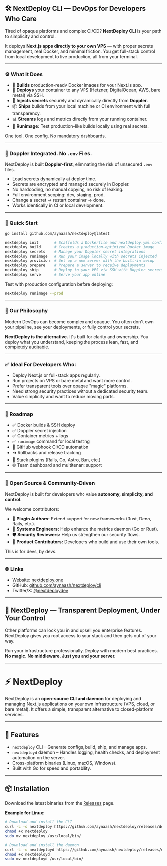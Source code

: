 ## 🛠️ NextDeploy CLI — DevOps for Developers Who Care

Tired of opaque platforms and complex CI/CD? **NextDeploy CLI** is your path to simplicity and control.

It deploys **Next.js apps directly to your own VPS** — with proper secrets management, real Docker, and minimal friction. You get full-stack control from local development to live production, all from your terminal.

---

### ⚙️ What It Does

*   🧱 **Builds** production-ready Docker images for your Next.js app.
*   🚀 **Deploys** your container to any VPS (Hetzner, DigitalOcean, AWS, bare metal) via SSH.
*   🔐 **Injects secrets** securely and dynamically directly from **Doppler**.
*   📦 **Ships** builds from your local machine or CI environment with full transparency.
*   📊 **Streams** logs and metrics directly from your running container.
*   🧪 **Runimage:** Test production-like builds locally using real secrets.

One tool. One config. No mandatory dashboards.

---

### 🔐 Doppler Integrated. No `.env` Files.

NextDeploy is built **Doppler-first**, eliminating the risk of unsecured `.env` files.

*   Load secrets dynamically at deploy time.
*   Secrets are encrypted and managed securely in Doppler.
*   No hardcoding, no manual copying, no risk of leaking.
*   Full environment scoping: dev, staging, prod.
*   Change a secret → restart container → done.
*   Works identically in CI or local development.

---

### 🚀 Quick Start

```bash
go install github.com/aynaash/nextdeploy@latest
```

```bash
nextdeploy init       # Scaffolds a Dockerfile and nextdeploy.yml config
nextdeploy build      # Creates a production-optimized Docker image
nextdeploy secrets    # Manage your Doppler secret integrations
nextdeploy runimage   # Run your image locally with secrets injected
nextdeploy provision  # Set up a new server with the built-in setup
nextdeploy prepare    # Prepare a server to receive deployments
nextdeploy ship       # Deploy to your VPS via SSH with Doppler secrets
nextdeploy serve      # Serve your app online
```

Test with production configuration before deploying:

```bash
nextdeploy runimage --prod
```

---

### 🧠 Our Philosophy

Modern DevOps can become complex and opaque. You often don't own your pipeline, see your deployments, or fully control your secrets.

**NextDeploy is the alternative.** It's built for clarity and ownership. You deploy what you understand, keeping the process lean, fast, and completely auditable.

---

### ✅ Ideal For Developers Who:

*   Deploy Next.js or full-stack apps regularly.
*   Run projects on VPS or bare metal and want more control.
*   Prefer transparent tools over opaque "magic" platforms.
*   Need strong security practices without a dedicated security team.
*   Value simplicity and want to reduce moving parts.

---

### 📍 Roadmap

*   ✅ Docker builds & SSH deploy
*   ✅ Doppler secret injection
*   ✅ Container metrics + logs
*   ✅ `runimage` command for local testing
*   🔄 GitHub webhook CI/CD automation
*   ⏪ Rollbacks and release tracking
*   🔌 Stack plugins (Rails, Go, Astro, Bun, etc.)
*   🌐 Team dashboard and multitenant support

---

### 🧱 Open Source & Community-Driven

NextDeploy is built for developers who value **autonomy, simplicity, and control**.

We welcome contributors:
*   🔌 **Plugin Authors:** Extend support for new frameworks (Rust, Deno, Rails, etc.).
*   📡 **Systems Engineers:** Help enhance the metrics daemon (Go or Rust).
*   🛡️ **Security Reviewers:** Help us strengthen our security flows.
*   🧠 **Product Contributors:** Developers who build and use their own tools.

This is for devs, by devs.

---

### 🌐 Links

*   Website: [nextdeploy.one](https://nextdeploy.one)
*   GitHub: [github.com/aynaash/nextdeploy/cli](https://github.com/aynaash/nextdeploy/cli)
*   Twitter/X: [@nextdeploydev](https://twitter.com/nextdeploydev)

---

## 🚀 NextDeploy — Transparent Deployment, Under Your Control

Other platforms can lock you in and upsell you enterprise features. NextDeploy gives you root access to your stack and then gets out of your way.

Run your infrastructure professionally. Deploy with modern best practices.
**No magic. No middleware. Just you and your server.**

---
# ⚡ NextDeploy

NextDeploy is an **open-source CLI and daemon** for deploying and managing Next.js applications on your own infrastructure (VPS, cloud, or bare metal). It offers a simple, transparent alternative to closed-platform services.

---

## 🚀 Features
- `nextdeploy` CLI – Generate configs, build, ship, and manage apps.
- `nextdeployd` daemon – Handles logging, health checks, and deployment automation on the server.
- Cross-platform binaries (Linux, macOS, Windows).
- Built with Go for speed and portability.

---

## 📦 Installation

Download the latest binaries from the [Releases](https://github.com/yourname/nextdeploy/releases) page.

**Example for Linux:**

```bash
# Download and install the CLI
curl -L -o nextdeploy https://github.com/aynaash/nextdeploy/releases/download/v0.1.0/nextdeploy-linux-amd64
chmod +x nextdeploy
sudo mv nextdeploy /usr/local/bin/

# Download and install the daemon
curl -L -o nextdeployd https://github.com/aynaash/nextdeploy/releases/download/v0.1.0/nextdeployd-linux-amd64
chmod +x nextdeployd
sudo mv nextdeployd /usr/local/bin/
```
